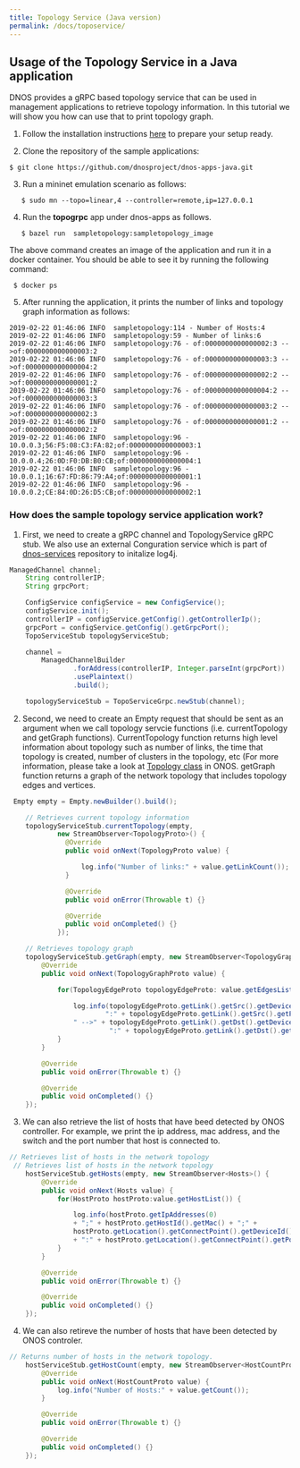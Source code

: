 ```yaml
---
title: Topology Service (Java version)
permalink: /docs/toposervice/
---
```


## Usage of the Topology Service in a Java application

DNOS provides a gRPC based topology service that can be used in management applications 
to retrieve topology information. In this tutorial we will show you how can use that to print topology graph. 

1. Follow the installation instructions [here](https://dnosproject.github.io/docs/home/) to prepare your setup ready.

2. Clone the repository of the sample applications:
```console
$ git clone https://github.com/dnosproject/dnos-apps-java.git
```

3. Run a mininet emulation scenario as follows:
```console
   $ sudo mn --topo=linear,4 --controller=remote,ip=127.0.0.1
```

4. Run the **topogrpc** app under dnos-apps as follows.
```console
   $ bazel run  sampletopology:sampletopology_image 
```
The above command creates an image of the application and run it in a docker container. You should be able to see it by running the following command: 
```console
 $ docker ps
```

5. After running the application, it prints the number of links and topology graph information as follows: 
```console
2019-02-22 01:46:06 INFO  sampletopology:114 - Number of Hosts:4
2019-02-22 01:46:06 INFO  sampletopology:59 - Number of links:6
2019-02-22 01:46:06 INFO  sampletopology:76 - of:0000000000000002:3 -->of:0000000000000003:2
2019-02-22 01:46:06 INFO  sampletopology:76 - of:0000000000000003:3 -->of:0000000000000004:2
2019-02-22 01:46:06 INFO  sampletopology:76 - of:0000000000000002:2 -->of:0000000000000001:2
2019-02-22 01:46:06 INFO  sampletopology:76 - of:0000000000000004:2 -->of:0000000000000003:3
2019-02-22 01:46:06 INFO  sampletopology:76 - of:0000000000000003:2 -->of:0000000000000002:3
2019-02-22 01:46:06 INFO  sampletopology:76 - of:0000000000000001:2 -->of:0000000000000002:2
2019-02-22 01:46:06 INFO  sampletopology:96 - 10.0.0.3;56:F5:08:C3:FA:82;of:0000000000000003:1
2019-02-22 01:46:06 INFO  sampletopology:96 - 10.0.0.4;26:0D:F0:DB:B0:CB;of:0000000000000004:1
2019-02-22 01:46:06 INFO  sampletopology:96 - 10.0.0.1;16:67:FD:86:79:A4;of:0000000000000001:1
2019-02-22 01:46:06 INFO  sampletopology:96 - 10.0.0.2;CE:84:0D:26:D5:CB;of:0000000000000002:1
``` 

### How does the sample topology service application work? 

1. First, we need to create a gRPC channel and TopologyService gRPC stub. We also use an external Conguration service which is part of [dnos-services](https://github.com/dnosproject/dnos-services.git) repository to initalize log4j. 
```java
ManagedChannel channel;
    String controllerIP;
    String grpcPort;

    ConfigService configService = new ConfigService();
    configService.init();
    controllerIP = configService.getConfig().getControllerIp();
    grpcPort = configService.getConfig().getGrpcPort();
    TopoServiceStub topologyServiceStub;

    channel =
        ManagedChannelBuilder
                .forAddress(controllerIP, Integer.parseInt(grpcPort))
                .usePlaintext()
                .build();

    topologyServiceStub = TopoServiceGrpc.newStub(channel);
``` 

2. Second, we need to create an Empty request that should be sent as an argument when we call topology servcie functions (i.e. currentTopology and getGraph functions). CurrentTopology function returns high level information about topology such as number of links, the time that topology is created, number of clusters in the topology, etc (For more information, please take a look at [Topology class](http://api.onosproject.org/1.2.1/org/onosproject/net/topology/Topology.html) in ONOS. getGraph function returns a graph of the network topology that includes topology edges and vertices.  
```java
 Empty empty = Empty.newBuilder().build();

    // Retrieves current topology information
    topologyServiceStub.currentTopology(empty,
            new StreamObserver<TopologyProto>() {
              @Override
              public void onNext(TopologyProto value) {

                  log.info("Number of links:" + value.getLinkCount());
              }

              @Override
              public void onError(Throwable t) {}

              @Override
              public void onCompleted() {}
            });

    // Retrieves topology graph
    topologyServiceStub.getGraph(empty, new StreamObserver<TopologyGraphProto>() {
        @Override
        public void onNext(TopologyGraphProto value) {

            for(TopologyEdgeProto topologyEdgeProto: value.getEdgesList()) {

                log.info(topologyEdgeProto.getLink().getSrc().getDeviceId() +
                        ":" + topologyEdgeProto.getLink().getSrc().getPortNumber() +
                " -->" + topologyEdgeProto.getLink().getDst().getDeviceId() +
                         ":" + topologyEdgeProto.getLink().getDst().getPortNumber());
            }
        }

        @Override
        public void onError(Throwable t) {}

        @Override
        public void onCompleted() {}
    });
```
3. We can also retrieve the list of hosts that have beed detected by ONOS controller. For example, we print the ip address, mac address, and the switch and the port number that host is connected to. 
```java
// Retrieves list of hosts in the network topology
 // Retrieves list of hosts in the network topology
    hostServiceStub.getHosts(empty, new StreamObserver<Hosts>() {
        @Override
        public void onNext(Hosts value) {
            for(HostProto hostProto:value.getHostList()) {

                log.info(hostProto.getIpAddresses(0)
                + ";" + hostProto.getHostId().getMac() + ";" +
                hostProto.getLocation().getConnectPoint().getDeviceId()
                + ":" + hostProto.getLocation().getConnectPoint().getPortNumber());
            }
        }

        @Override
        public void onError(Throwable t) {}

        @Override
        public void onCompleted() {}
    });
```
4. We can also retireve the number of hosts that have been detected by ONOS controler. 
```java
// Returns number of hosts in the network topology.
    hostServiceStub.getHostCount(empty, new StreamObserver<HostCountProto>() {
        @Override
        public void onNext(HostCountProto value) {
            log.info("Number of Hosts:" + value.getCount());
        }

        @Override
        public void onError(Throwable t) {}

        @Override
        public void onCompleted() {}
    });
```
